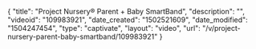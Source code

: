 {
    "title": "Project Nursery&reg; Parent + Baby SmartBand",
    "description": "",
    "videoid": "109983921",
    "date_created": "1502521609",
    "date_modified": "1504247454",
    "type": "captivate",
    "layout": "video",
    "url": "\/v\/project-nursery-parent-baby-smartband\/109983921"
}